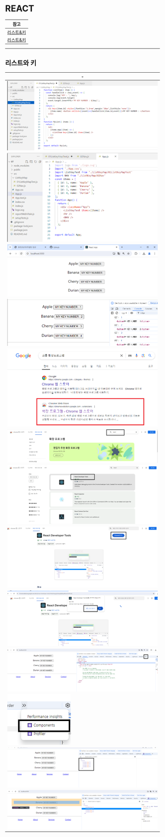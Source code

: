 # REACT 

|참고|
|-|
|[리스트&키](https://ko.legacy.reactjs.org/docs/lists-and-keys.html)|
|[리스트&키](https://velog.io/@ssoon-m/react-key-%EC%A0%9C%EB%8C%80%EB%A1%9C-%EB%8B%A4%EB%A3%A8%EA%B8%B0)|

---
리스트와 키
---
|-|
|-|
|<img src="./IMG/1.png" />|
|<img src="./IMG/2.png" />|
|<img src="./IMG/3.png" />|
|<img src="./IMG/4.png" />|
|<img src="./IMG/5.png" />|
|<img src="./IMG/6.png" />|
|<img src="./IMG/7.png" />|
|<img src="./IMG/8.png" />|
|<img src="./IMG/9.png" />|
|<img src="./IMG/10.png" />|
|<img src="./IMG/11.png" />|
|<img src="./IMG/12.png" />|
|<img src="./IMG/13.png" />|


